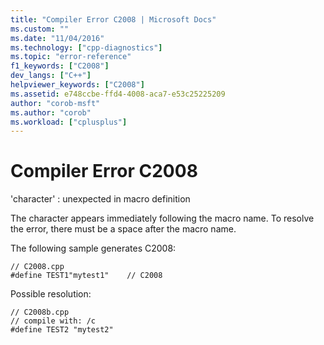 ```yaml
---
title: "Compiler Error C2008 | Microsoft Docs"
ms.custom: ""
ms.date: "11/04/2016"
ms.technology: ["cpp-diagnostics"]
ms.topic: "error-reference"
f1_keywords: ["C2008"]
dev_langs: ["C++"]
helpviewer_keywords: ["C2008"]
ms.assetid: e748ccbe-ffd4-4008-aca7-e53c25225209
author: "corob-msft"
ms.author: "corob"
ms.workload: ["cplusplus"]
---
```

# Compiler Error C2008
'character' : unexpected in macro definition  
  
 The character appears immediately following the macro name. To resolve the error, there must be a space after the macro name.  
  
 The following sample generates C2008:  
  
```  
// C2008.cpp  
#define TEST1"mytest1"    // C2008  
```  
  
 Possible resolution:  
  
```  
// C2008b.cpp  
// compile with: /c  
#define TEST2 "mytest2"  
```